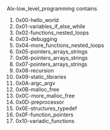 Alx-low_level_programming contains

1. 0x00-hello_world
2. 0x01-variables_if_else_while
3. 0x02-functions_nested_loops
4. 0x03-debugging
5. 0x04-more_functions_nested_loops
6. 0x05-pointers_arrays_strings
7. 0x06-pointers_arrays_strings
8. 0x07-pointers_arrays_strings
9. 0x08-recursion
10. 0x09-static_libraries
11. 0x0A-argc_argv
12. 0x0B-malloc_free
13. 0x0C-more_malloc_free
14. 0x0D-preprocessor
15. 0x0E-structures_typedef
16. 0x0F-function_pointers
17. 0x10-variadic_functions
